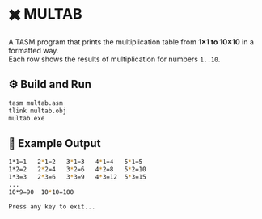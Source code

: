 # ✖️ MULTAB

A TASM program that prints the multiplication table from **1×1 to 10×10** in a formatted way.  
Each row shows the results of multiplication for numbers `1..10`.  

## ⚙️ Build and Run
```bash
tasm multab.asm
tlink multab.obj
multab.exe
```
## 📌 Example Output
```bash
1*1=1   2*1=2   3*1=3   4*1=4   5*1=5
1*2=2   2*2=4   3*2=6   4*2=8   5*2=10
1*3=3   2*3=6   3*3=9   4*3=12  5*3=15
...
10*9=90  10*10=100

Press any key to exit...
```
